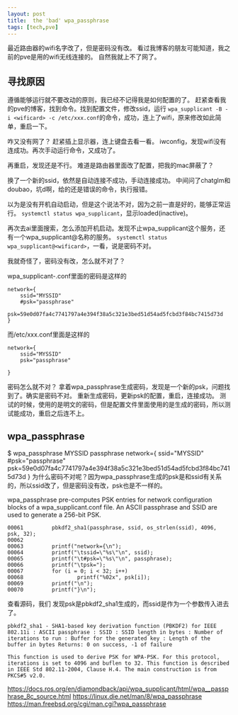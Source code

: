 ```yaml
---
layout: post
title:  the 'bad' wpa_passphrase
tags: [tech,pve]
---
```


最近路由器的wifi名字改了，但是密码没有改。
看过我博客的朋友可能知道，我之前的pve是用的wifi无线连接的。
自然我就上不了网了。

## 寻找原因
遵循能够运行就不要改动的原则，我已经不记得我是如何配置的了。
赶紧查看我的pve的博客，找到命令。找到配置文件，修改ssid，运行
`wpa_supplicant -B -i <wificard> -c /etc/xxx.conf`的命令，成功，连上了wifi，原来修改如此简单，重启一下。

咋又没有网了？
赶紧插上显示器，连上键盘去看一看。
iwconfig，发现wifi没有连成功。再次手动运行命令，又成功了。

再重启，发现还是不行。
难道是路由器里面改了配置，把我的mac屏蔽了？

换了一个新的ssid，依然是自动连接不成功，手动连接成功。
中间问了chatglm和doubao，坑d啊，给的还是错误的命令，执行报错。

以为是没有开机自动启动，但是这个说法不对，因为之前一直是好的，能够正常运行。
`systemctl status wpa_supplicant`，显示loaded(inactive)。

再次去ai里面搜索，怎么添加开机启动。发现不止wpa_supplicant这个服务，还有一个wpa_supplicant@<wificard>名称的服务。
`systemctl status wpa_supplicant@<wificard>`，一看，说是密码不对。

我就奇怪了，密码没有改，怎么就不对了？

wpa_supplicant-<wificard>.conf里面的密码是这样的
```
network={
    ssid="MYSSID"
    #psk="passphrase"
    psk=59e0d07fa4c7741797a4e394f38a5c321e3bed51d54ad5fcbd3f84bc7415d73d
}
```
而/etc/xxx.conf里面是这样的
```
network={
    ssid="MYSSID"
    psk="passphrase"
   
}
```
密码怎么就不对？
拿着wpa_passphrase生成密码，发现是一个新的psk，问题找到了。确实是密码不对。
重新生成密码，更新psk的配置，重启，连接成功。
测试的时候，使用的是明文的密码，但是配置文件里面使用的是生成的密码，所以测试能成功，重启之后连不上。

## wpa_passphrase

$ wpa_passphrase MYSSID passphrase
network={
    ssid="MYSSID"
    #psk="passphrase"
    psk=59e0d07fa4c7741797a4e394f38a5c321e3bed51d54ad5fcbd3f84bc7415d73d
}
为什么密码不对呢？因为wpa_passphrase生成的psk是和ssid有关系的，所以ssid改了，但是密码没有改，psk也是不一样的。

wpa_passphrase pre-computes PSK entries for network configuration blocks of a wpa_supplicant.conf file. An ASCII passphrase and SSID are used to generate a 256-bit PSK.

```
00061         pbkdf2_sha1(passphrase, ssid, os_strlen(ssid), 4096, psk, 32);
00062 
00063         printf("network={\n");
00064         printf("\tssid=\"%s\"\n", ssid);
00065         printf("\t#psk=\"%s\"\n", passphrase);
00066         printf("\tpsk=");
00067         for (i = 0; i < 32; i++)
00068                 printf("%02x", psk[i]);
00069         printf("\n");
00070         printf("}\n");
```
查看源码，我们 发现psk是pbkdf2_sha1生成的，而ssid是作为一个参数传入进去了。
```
pbkdf2_sha1 - SHA1-based key derivation function (PBKDF2) for IEEE 802.11i : ASCII passphrase : SSID : SSID length in bytes : Number of iterations to run : Buffer for the generated key : Length of the buffer in bytes Returns: 0 on success, -1 of failure

This function is used to derive PSK for WPA-PSK. For this protocol, iterations is set to 4096 and buflen to 32. This function is described in IEEE Std 802.11-2004, Clause H.4. The main construction is from PKCS#5 v2.0.
```

https://docs.ros.org/en/diamondback/api/wpa_supplicant/html/wpa__passphrase_8c_source.html
https://linux.die.net/man/8/wpa_passphrase
https://man.freebsd.org/cgi/man.cgi?wpa_passphrase

